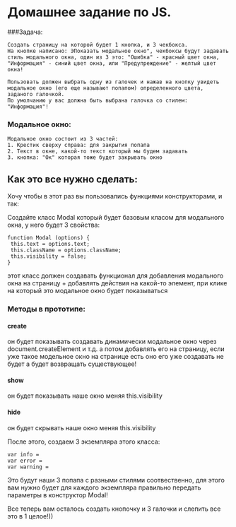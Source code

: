 # Домашнее задание по JS.

###Задача:

    Создать страницу на которой будет 1 кнопка, и 3 чекбокса.
    На кнопке написано: ЭПоказать модальное окно", чекбоксы будут задавать стиль модального окна, один из 3 это: "Ошибка" - красный цвет окна,
    "Информация" - синий цвет окна, или "Предупреждение" - желтый цвет окна!

    Пользовать должен выбрать одну из галочек и нажав на кнопку увидеть модальное окно (его еще называют попапом) определенного цвета, заданого галочкой.
    По умолчанию у вас должна быть выбрана галочка со стилем: "Информация"!

### Модальное окно:

    Модальное окно состоит из 3 частей:
    1. Крестик сверху справа: для закрытия попапа
    2. Текст в окне, какой-то текст который мы будем задавать
    3. кнопка: "Ок" которая тоже будет закрывать окно


## Как это все нужно сделать:

Хочу чтобы в этот раз вы пользовались функциями конструкторами, и так:

Создайте класс Modal который будет базовым класом для модального окна, у него будет 3 свойства:


```
function Modal (options) {
 this.text = options.text;
 this.className = options.className;
 this.visibility = false;
}
```

этот класс должен создавать функционал для добавления модального окна на страницу + добавлять действия на какой-то элемент, при клике
на который это модальное окно будет показываться

### Методы в прототипе:

#### create
он будет показывать создавать динамически модальное окно через document.createElement и т.д. а потом добавлять его на страницу, если уже такое модельное окно на странице
есть оно его уже создавать не будет а будет возвращать существующее!

#### show
он будет показывать наше окно меняя this.visibility

#### hide
он будет скрывать наше окно меняя this.visibility

После этого, создаем 3 экземпляра этого класса:

```
var info =
var error =
var warning =
```

Это будут наши 3 попапа с разными стилями соотвественно, для этого вам нужно будет для каждого экземпляра правильно передать параметры в конструктор Modal!

Все теперь вам осталось создать кнопочку и 3 галочки и слепить все это в 1 целое!))




